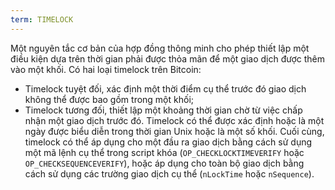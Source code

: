 ```yaml
---
term: TIMELOCK
---
```


Một nguyên tắc cơ bản của hợp đồng thông minh cho phép thiết lập một điều kiện dựa trên thời gian phải được thỏa mãn để một giao dịch được thêm vào một khối. Có hai loại timelock trên Bitcoin:
* Timelock tuyệt đối, xác định một thời điểm cụ thể trước đó giao dịch không thể được bao gồm trong một khối;
* Timelock tương đối, thiết lập một khoảng thời gian chờ từ việc chấp nhận một giao dịch trước đó.
Timelock có thể được xác định hoặc là một ngày được biểu diễn trong thời gian Unix hoặc là một số khối. Cuối cùng, timelock có thể áp dụng cho một đầu ra giao dịch bằng cách sử dụng một mã lệnh cụ thể trong script khóa (`OP_CHECKLOCKTIMEVERIFY` hoặc `OP_CHECKSEQUENCEVERIFY`), hoặc áp dụng cho toàn bộ giao dịch bằng cách sử dụng các trường giao dịch cụ thể (`nLockTime` hoặc `nSequence`).